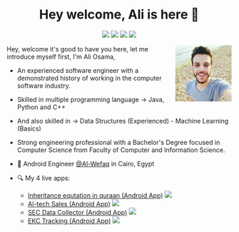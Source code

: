 
<h1 align="center">Hey welcome, Ali is here 👋</h1>
<p align="center">
    <a href="https://www.facebook.com/ali.ussama"><img src="https://img.shields.io/badge/facebook-%230177B5?style=flat&logo=facebook&logoColor=white"/></a>
    <a href="https://www.linkedin.com/in/aliussama"><img src="https://img.shields.io/badge/linkedin-%230177B5?style=flat&logo=linkedin&logoColor=white"/></a>
    <a href="https://codeforces.com/profile/aliosama"><img src="https://img.shields.io/badge/codeforces-%23ED1C24?style=flat&logo=codeforces&logoColor=white"/></a>
    <a href="https://a2oj.com/profile?Username=ali+osama"><img src="https://img.shields.io/badge/Problem%20Solving-%23FFBB00?style=flat&logo=google%20keep&logoColor=white"/></a>
  </p>
  
  <img src="https://github.com/Ali-Ussama/Ali-Ussama/blob/master/profile.jpg" align="right" width="25%"/>

Hey, welcome it's good to have you here, let me introduce myself first, I'm Ali Osama,

- An experienced software engineer with a demonstrated history of working in the computer software industry.

- Skilled in multiple programming language -> Java, Python and C++

- And also skilled in -> Data Structures (Experienced) - Machine Learning (Basics)

- Strong engineering professional with a Bachelor's Degree focused in Computer Science from
Faculty of Computer and Information Science.

- 🔭 Android Engineer [@Al-Wefaq](https://www.alwefaq.com/en/) in Cairo, Egypt
- 🔍 My 4 live apps: 
  - [Inheritance equtation in quraan (Android App)](https://play.google.com/store/apps/details?id=com.company.mawarees)  <a href="https://play.google.com/store/apps/details?id=com.company.mawarees"><img src="https://img.shields.io/badge/-%23414141?style=flat&logo=google%20play&logoColor=white"/></a>
  - [Al-tech Sales (Android App)](https://play.google.com/store/apps/details?id=com.ekc.sales)  <a href="https://play.google.com/store/apps/details?id=com.ekc.sales"><img src="https://img.shields.io/badge/-%23414141?style=flat&logo=google%20play&logoColor=white"/></a>
  - [SEC Data Collector (Android App)](https://play.google.com/store/apps/details?id=com.ekc.ekccollector)  <a href="https://play.google.com/store/apps/details?id=com.ekc.ekccollector"><img src="https://img.shields.io/badge/-%23414141?style=flat&logo=google%20play&logoColor=white"/></a>
  - [EKC Tracking (Android App)](https://play.google.com/store/apps/details?id=com.ekc.ekctracking)  <a href="https://play.google.com/store/apps/details?id=com.ekc.ekctracking"><img src="https://img.shields.io/badge/-%23414141?style=flat&logo=google%20play&logoColor=white"/></a>
